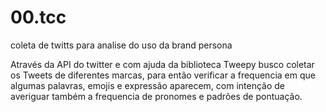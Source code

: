 # 00.tcc
coleta de twitts para analise do uso da brand persona

Através da API do twitter e com ajuda da biblioteca Tweepy busco coletar os Tweets de diferentes marcas, para então verificar 
a frequencia em que algumas palavras, emojis e expressão aparecem, com intenção de averiguar também a frequencia de pronomes 
e padrões de pontuação.
